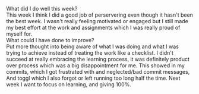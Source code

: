 What did I do well this week?  
This week I think I did a good job of perservering even though it hasn't been the best week. I wasn't really feeling motivated or engaged but I still made my best effort at the work and assignments which I was really proud of myself for.  
What could I have done to improve?  
Put more thought into being aware of what I was doing and what I was trying to achieve instead of treating the work like a checklist. I didn't succeed at really embracing the learning process, it was definitely product over process which was a big disappointment for me. This showed in my commits, which I got frustrated with and neglected/bad commit messages, And toggl which I also forgot or left running too long half the time. Next week I want to focus on learning, and giving 100%. 
